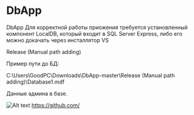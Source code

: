 # DbApp
DbApp
Для корректной работы приожения требуется установленный компонент LocalDB, который входит в SQL Server Express, либо его можно докачать через инсталлятор VS

Release (Manual path adding)

Пример пути до БД:

C:\Users\GoodPC\Downloads\DbApp-master\Release (Manual path adding)\Database1.mdf


Данные админа в базе.

![Alt text](BesNull/DbApp/blob/2e11cbbbe40dfe6127c5865375f672b0a94465f0/UserUI.JPG?raw=true "Optional Title")
https://github.com/
